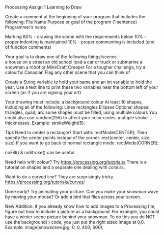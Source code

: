 Processing Assign 1 
Learning to Draw


Create a comment at the beginning of your program that includes the following:
File Name
Purpose or goal of the program (1 sentence) 
Programmer’s name

Marking
80% - drawing the scene with the requirements below
10% - proper indenting is maintained 
10% - proper commenting is included (end of function comments)

Your goal is to draw one of the following things/scenes.  
a house on a street
an old school ipod
a car or truck or submarine
a snowman
a robot or MineCraft Creeper
For a tougher challenge, try a colourful Canadian Flag
any other scene that you can think of

Create a String variable to hold your name and an int variable to hold the year.
Use a text line to print these two variables near the bottom left of your screen (as if you are signing your art)

Your drawing must include:
a background colour
At least 10 shapes, including all of the following:
Lines
rectangles
Ellipses
Optional shapes: triangles, quad, arc
some shapes must be filled, using multiple colours 
You could also use random(255) to affect your color codes.
multiple stroke thicknesses. Example:  strokeWeight(5);

Tips
Need to center a rectangle? 
Start with: 	rectMode(CENTER);
Then specify the center points instead of the corner: rect(center, center, size, size)
If you want to go back to normal rectangle mode:	rectMode(CORNER);

noFill()  & noStroke()	can be useful.

Need help with colour?  Try https://processing.org/tutorials/  There is a tutorial on shapes and a separate one dealing with colours.

Want to do a curved line? They are surprisingly tricky.  https://processing.org/tutorials/curves/ 

Done early?  Try animating your picture.  Can you make your snowman wave by moving your mouse? Or add a bird that flies across your screen.


New Addition: If you already know how to add images to a Processing file, figure out how to include a picture as a background.  For example, you could have a winter scene picture behind your snowman.  To do this you do NOT use the background( ) code, you just put the right sized image at 0,0.  Example: image(snowscene.jpg, 0, 0, 400, 600);
